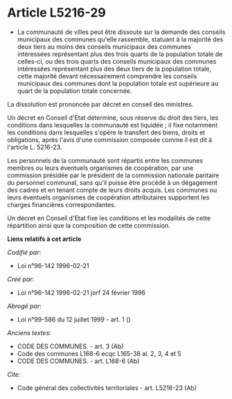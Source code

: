 # Article L5216-29

- La communauté de villes peut être dissoute sur la demande des conseils municipaux des communes qu'elle rassemble, statuant
à la majorité des deux tiers au moins des conseils municipaux des communes intéressées représentant plus des trois quarts de
la population totale de celles-ci, ou des trois quarts des conseils municipaux des communes intéressées représentant plus des
deux tiers de la population totale, cette majorité devant nécessairement comprendre les conseils municipaux des communes dont
la population totale est supérieure au quart de la population totale concernée.

La dissolution est prononcée par décret en conseil des ministres.

Un décret en Conseil d'Etat détermine, sous réserve du droit des tiers, les conditions dans lesquelles la communauté est
liquidée ; il fixe notamment les conditions dans lesquelles s'opère le transfert des biens, droits et obligations, après
l'avis d'une commission composée comme il est dit à l'article L. 5216-23.

Les personnels de la communauté sont répartis entre les communes membres ou leurs éventuels organismes de coopération, par
une commission présidée par le président de la commission nationale paritaire du personnel communal, sans qu'il puisse être
procédé à un dégagement des cadres et en tenant compte de leurs droits acquis. Les communes ou leurs éventuels organismes de
coopération attributaires supportent les charges financières correspondantes.

Un décret en Conseil d'Etat fixe les conditions et les modalités de cette répartition ainsi que la composition de cette
commission.

**Liens relatifs à cet article**

_Codifié par_:

  - Loi n°96-142 1996-02-21

_Créé par_:

  - Loi n°96-142 1996-02-21 jorf 24 février 1996

_Abrogé par_:

  - Loi n°99-586 du 12 juillet 1999 - art. 1 ()

_Anciens textes_:

  - CODE DES COMMUNES. - art. 3 (Ab)
  - Code des communes L168-6 ecqc L165-38 al. 2, 3, 4 et 5
  - CODE DES COMMUNES. - art. L168-6 (Ab)

_Cite_:

  - Code général des collectivités territoriales - art. L5216-23 (Ab)
